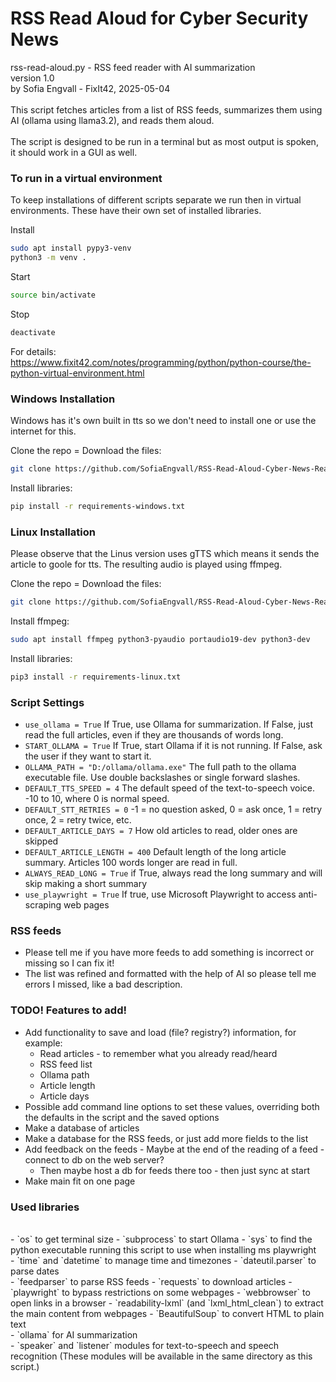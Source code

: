 # RSS Read Aloud for Cyber Security News


rss-read-aloud.py - RSS feed reader with AI summarization<br/>
version 1.0<br/>
by Sofia Engvall - FixIt42, 2025-05-04<br/>
<br/>
This script fetches articles from a list of RSS feeds, summarizes them using AI (ollama using llama3.2), and reads them aloud.<br/>
<br/>
The script is designed to be run in a terminal but as most output is spoken, it should work in a GUI as well.


### To run in a virtual environment

To keep installations of different scripts separate we run then in virtual environments. These have their own set of installed libraries.

Install
```sh
sudo apt install pypy3-venv
python3 -m venv .
```

Start
```sh
source bin/activate
```

Stop
```sh
deactivate
```

For details:<br/>
https://www.fixit42.com/notes/programming/python/python-course/the-python-virtual-environment.html

### Windows Installation

Windows has it's own built in tts so we don't need to install one or use the internet for this.<br/>

Clone the repo = Download the files:
```sh
git clone https://github.com/SofiaEngvall/RSS-Read-Aloud-Cyber-News-Reader.git
```

Install libraries:
```sh
pip install -r requirements-windows.txt
```

### Linux Installation


Please observe that the Linus version uses gTTS which means it sends the article to goole for tts. The resulting audio is played using ffmpeg.<br/>

Clone the repo = Download the files:
```sh
git clone https://github.com/SofiaEngvall/RSS-Read-Aloud-Cyber-News-Reader.git
```

Install ffmpeg:
```sh
sudo apt install ffmpeg python3-pyaudio portaudio19-dev python3-dev
```

Install libraries:
```sh
pip3 install -r requirements-linux.txt
```


### Script Settings
- `use_ollama = True` If True, use Ollama for summarization. If False, just read the full articles, even if they are thousands of words long.
- `START_OLLAMA = True` If True, start Ollama if it is not running. If False, ask the user if they want to start it.
- `OLLAMA_PATH = "D:/ollama/ollama.exe"` The full path to the ollama executable file. Use double backslashes or single forward slashes.
- `DEFAULT_TTS_SPEED = 4` The default speed of the text-to-speech voice. -10 to 10, where 0 is normal speed.
- `DEFAULT_STT_RETRIES = 0`  -1 = no question asked, 0 = ask once, 1 = retry once, 2 = retry twice, etc.
- `DEFAULT_ARTICLE_DAYS = 7` How old articles to read, older ones are skipped
- `DEFAULT_ARTICLE_LENGTH = 400` Default length of the long article summary. Articles 100 words longer are read in full.
- `ALWAYS_READ_LONG = True`  if True, always read the long summary and will skip making a short summary
- `use_playwright = True` If true, use Microsoft Playwright to access anti-scraping web pages


### RSS feeds
- Please tell me if you have more feeds to add something is incorrect or missing so I can fix it!
- The list was refined and formatted with the help of AI so please tell me errors I missed, like a bad description.


### TODO! Features to add!
- Add functionality to save and load (file? registry?) information, for example:
  - Read articles - to remember what you already read/heard
  - RSS feed list
  - Ollama path
  - Article length
  - Article days
- Possible add command line options to set these values, overriding both the defaults in the script and the saved options
- Make a database of articles
- Make a database for the RSS feeds, or just add more fields to the list
- Add feedback on the feeds - Maybe at the end of the reading of a feed - connect to db on the web server?
  - Then maybe host a db for feeds there too - then just sync at start
- Make main fit on one page

### Used libraries
<br/>
- `os` to get terminal size
- `subprocess` to start Ollama
- `sys` to find the python executable running this script to use when installing ms playwright
<br/>
- `time` and `datetime` to manage time and timezones
- `dateutil.parser` to parse dates
<br/>
- `feedparser` to parse RSS feeds
- `requests` to download articles
- `playwright` to bypass restrictions on some webpages
- `webbrowser` to open links in a browser
- `readability-lxml` (and `lxml_html_clean`) to extract the main content from webpages
- `BeautifulSoup` to convert HTML to plain text
<br/>
- `ollama` for AI summarization
<br/>
- `speaker` and `listener` modules for text-to-speech and speech recognition
  (These modules will be available in the same directory as this script.)
<br/>
